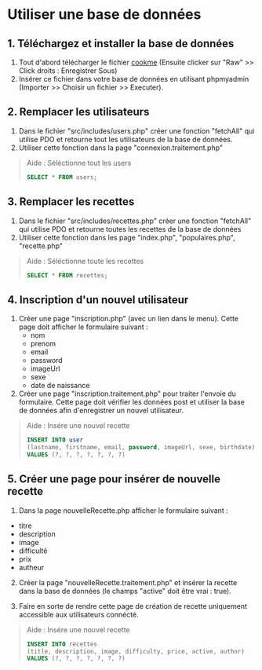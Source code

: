 # Utiliser une base de données

## 1. Téléchargez et installer la base de données

1. Tout d'abord télécharger le fichier [cookme](../cookme.sql) (Ensuite clicker sur "Raw" >> Click droits : Enregistrer Sous)
2. Insérer ce fichier dans votre base de données en utilisant
   phpmyadmin (Importer >> Choisir un fichier >> Executer).

## 2. Remplacer les utilisateurs

1. Dans le fichier "src/includes/users.php" créer une fonction
   "fetchAll" qui utilise PDO et retourne tout les utilisateurs
   de la base de données.
2. Utiliser cette fonction dans la page "connexion.traitement.php"

> Aide : Séléctionne tout les users
>
> ```sql
> SELECT * FROM users;
> ```

## 3. Remplacer les recettes

1. Dans le fichier "src/includes/recettes.php" créer une fonction
   "fetchAll" qui utilise PDO et retourne toutes les recettes
   de la base de données
2. Utiliser cette fonction dans les page "index.php", "populaires.php",
   "recette.php"

> Aide : Séléctionne toute les recettes
>
> ```sql
> SELECT * FROM recettes;
> ```

## 4. Inscription d'un nouvel utilisateur

1. Créer une page "inscription.php" (avec un lien dans le menu). Cette
   page doit afficher le formulaire suivant :
    - nom
    - prenom
    - email
    - password
    - imageUrl
    - sexe
    - date de naissance
2. Créer une page "inscription.traitement.php" pour traiter l'envoie du
   formulaire. Cette page doit vérifier les données post et utiliser
   la base de données afin d'enregistrer un nouvel utilisateur.

> Aide : Insére une nouvel recette
>
> ```sql
> INSERT INTO user
> (lastname, firstname, email, password, imageUrl, sexe, birthdate)
> VALUES (?, ?, ?, ?, ?, ?, ?)
> ```

## 5. Créer une page pour insérer de nouvelle recette

1. Dans la page nouvelleRecette.php afficher le formulaire suivant :

-   titre
-   description
-   image
-   difficulté
-   prix
-   autheur

2. Créer la page "nouvelleRecette.traitement.php" et insérer
   la recette dans la base de données (le champs "active" doit être vrai : true).

3. Faire en sorte de rendre cette page de création de recette uniquement
   accessible aux utilisateurs connécté.

> Aide : Insére une nouvel recette
>
> ```sql
> INSERT INTO recettes
> (title, description, image, difficulty, price, active, author)
> VALUES (?, ?, ?, ?, ?, ?, ?)
> ```
